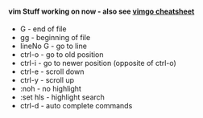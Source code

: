 #### vim Stuff working on now - also see [vimgo cheatsheet](https://github.com/cboecking/golang-env-setup/blob/master/cheatsheet_vimgo.md)
* G - end of file
* gg - beginning of file
* lineNo G - go to line
* ctrl-o - go to old position
* ctrl-i - go to newer position (opposite of ctrl-o)
* ctrl-e - scroll down
* ctrl-y - scroll up
* :noh - no highlight
* :set hls - highlight search
* ctrl-d - auto complete commands
